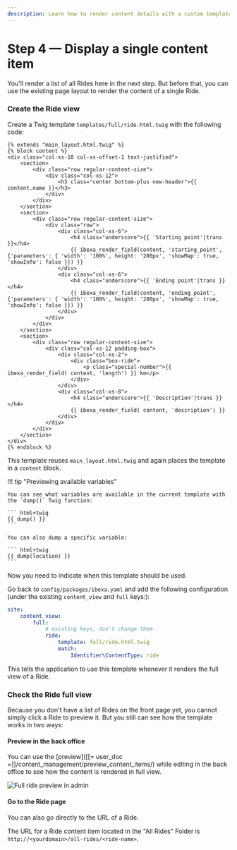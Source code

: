 ```yaml
---
description: Learn how to render content details with a custom template.
---
```


# Step 4 — Display a single content item

You'll render a list of all Rides here in the next step.
But before that, you can use the existing page layout to render the content of a single Ride.

### Create the Ride view

Create a Twig template `templates/full/ride.html.twig` with the following code:

``` html+twig
{% extends "main_layout.html.twig" %}
{% block content %}
<div class="col-xs-10 col-xs-offset-1 text-justified">
    <section>
        <div class="row regular-content-size">
            <div class="col-xs-12">
                <h3 class="center bottom-plus new-header">{{ content.name }}</h3>
            </div>
        </div>
    </section>
    <section>
        <div class="row regular-content-size">
            <div class="row">
                <div class="col-xs-6">
                    <h4 class="underscore">{{ 'Starting point'|trans }}</h4>
                    {{ ibexa_render_field(content, 'starting_point', {'parameters': { 'width': '100%', height: '200px', 'showMap': true, 'showInfo': false }}) }}
                </div>
                <div class="col-xs-6">
                    <h4 class="underscore">{{ 'Ending point'|trans }}</h4>
                    {{ ibexa_render_field(content, 'ending_point', {'parameters': { 'width': '100%', height: '200px', 'showMap': true, 'showInfo': false }}) }}
                </div>
            </div>
        </div>
    </section>
    <section>
        <div class="row regular-content-size">
            <div class="col-xs-12 padding-box">
                <div class="col-xs-2">
                    <div class="box-ride">
                        <p class="special-number">{{ ibexa_render_field( content, 'length') }} km</p>
                    </div>
                </div>
                <div class="col-xs-8">
                    <h4 class="underscore">{{ 'Description'|trans }}</h4>
                    {{ ibexa_render_field( content, 'description') }}
                </div>
            </div>
        </div>
    </section>
</div>
{% endblock %}
```

This template reuses `main_layout.html.twig` and again places the template in a `content` block.

!!! tip "Previewing available variables"

    You can see what variables are available in the current template with the `dump()` Twig function:

    ``` html+twig
    {{ dump() }}
    ```

    You can also dump a specific variable:

    ``` html+twig
    {{ dump(location) }}
    ```

Now you need to indicate when this template should be used.

Go back to `config/packages/ibexa.yaml` and add the following configuration (under the existing `content_view` and `full` keys:):

``` yaml
site:
    content_view:
        full:
            # existing keys, don't change them
            ride:
                template: full/ride.html.twig
                match:
                    Identifier\ContentType: ride
```

This tells the application to use this template whenever it renders the full view of a Ride.

### Check the Ride full view

Because you don't have a list of Rides on the front page yet, you cannot simply click a Ride to preview it.
But you still can see how the template works in two ways:

#### Preview in the back office

You can use the [preview]([[= user_doc =]]/content_management/preview_content_items/) while editing in the back office to see how the content is rendered in full view.

![Full ride preview in admin](bike_tutorial_preview_full_ride.png)

#### Go to the Ride page

You can also go directly to the URL of a Ride.

The URL for a Ride content item located in the "All Rides" Folder is `http://<yourdomain>/all-rides/<ride-name>`.
